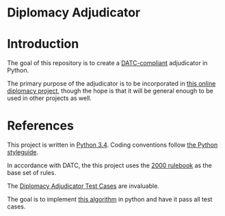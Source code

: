 Diplomacy Adjudicator
=====================

# Introduction

The goal of this repository is to create a [DATC-compliant](http://web.inter.nl.net/users/L.B.Kruijswijk/#2) adjudicator in Python.

The primary purpose of the adjudicator is to be incorporated in [this online diplomacy project](https://github.com/Blensink/Diplomacy), though the hope is that it will be general enough to be used in other projects as well.

# References

This project is written in [Python 3.4](https://docs.python.org/3.4/).  Coding conventions follow [the Python styleguide](http://legacy.python.org/dev/peps/pep-0008/).

In accordance with DATC, the this project uses the [2000 rulebook](http://www.diplom.org/~diparch/resources/rulebooks/2000AH4th.pdf) as the base set of rules.

The [Diplomacy Adjudicator Test Cases](http://web.inter.nl.net/users/L.B.Kruijswijk/) are invaluable.

The goal is to implement [this algorithm](http://www.diplom.org/Zine/S2009M/Kruijswijk/DipMath_Chp1.htm) in python and have it pass all test cases.